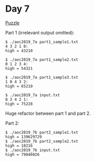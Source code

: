 # Day 7

[Puzzle](https://adventofcode.com/2019/day/7)

Part 1 (irrelevant output omitted):

```
$ ./aoc2019_7a part1_sample1.txt 
4 3 2 1 0:
high = 43210

$ ./aoc2019_7a part1_sample2.txt 
0 1 2 3 4:
high = 54321

$ ./aoc2019_7a part1_sample3.txt 
1 0 4 3 2:
high = 65210

$ ./aoc2019_7a input.txt 
0 3 4 2 1:
high = 75228
```

Huge refactor between part 1 and part 2.

Part 2:

```
$ ./aoc2019_7b part2_sample1.txt
high = 139629729
$ ./aoc2019_7b part2_sample2.txt
high = 18216
$ ./aoc2019_7b input.txt
high = 79846026
```
